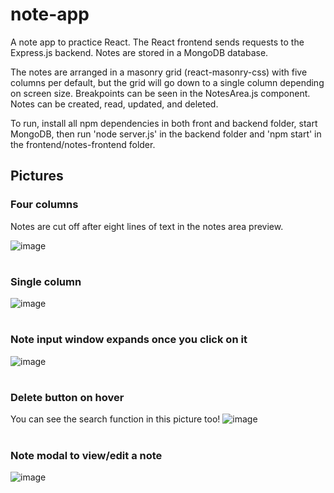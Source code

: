 # note-app

A note app to practice React. The React frontend sends requests to the Express.js backend. Notes are stored in a MongoDB database. 

The notes are arranged in a masonry grid (react-masonry-css) with five columns per default, but the grid will go down to a single column depending on screen size. Breakpoints can be seen in the NotesArea.js component. Notes can be created, read, updated, and deleted.

To run, install all npm dependencies in both front and backend folder, start MongoDB, then run 'node server.js' in the backend folder and 'npm start' in the frontend/notes-frontend folder.

## Pictures
### Four columns
Notes are cut off after eight lines of text in the notes area preview.

![image](https://user-images.githubusercontent.com/111273682/194351337-982a1a73-16a2-4b33-b1b1-fa146266ac24.png)
#
### Single column

![image](https://user-images.githubusercontent.com/111273682/194354697-4d18e32b-39ea-4453-b587-c9add2cbe8fa.png)
#
### Note input window expands once you click on it

![image](https://user-images.githubusercontent.com/111273682/194355055-094cd339-c17b-4bf8-8389-37e0d9fa747c.png)
#
### Delete button on hover
You can see the search function in this picture too!
![image](https://user-images.githubusercontent.com/111273682/194355485-d972a1a1-cc3a-4f09-b2af-632ec15355c7.png)
#
### Note modal to view/edit a note
![image](https://user-images.githubusercontent.com/111273682/194355754-3f568695-24f1-40f9-af93-e7601eb1516c.png)
